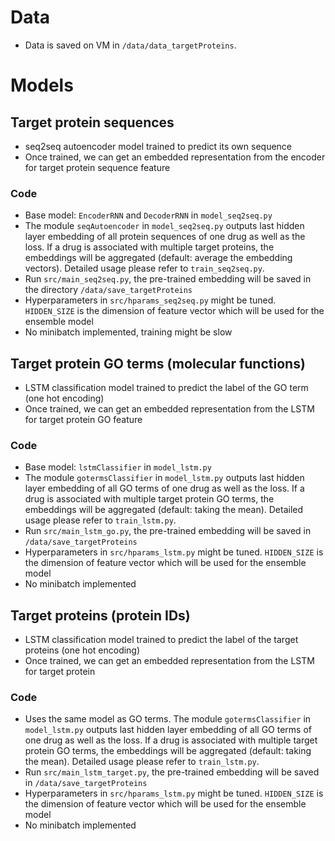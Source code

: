# Data
- Data is saved on VM in `/data/data_targetProteins`.

# Models
## Target protein sequences
- seq2seq autoencoder model trained to predict its own sequence
- Once trained, we can get an embedded representation from the encoder for target protein sequence feature
### Code
- Base model: `EncoderRNN` and `DecoderRNN` in `model_seq2seq.py`
- The module `seqAutoencoder` in `model_seq2seq.py` outputs last hidden layer embedding of all protein sequences of one drug
as well as the loss. If a drug is associated with multiple target proteins, the embeddings will be aggregated (default: average the embedding vectors). Detailed usage please refer to `train_seq2seq.py`.
- Run `src/main_seq2seq.py`, the pre-trained embedding will be saved in the directory `/data/save_targetProteins`
- Hyperparameters in `src/hparams_seq2seq.py` might be tuned. `HIDDEN_SIZE` is the dimension of feature vector which will be
used for the ensemble model
- No minibatch implemented, training might be slow

## Target protein GO terms (molecular functions)
- LSTM classification model trained to predict the label of the GO term (one hot encoding)
- Once trained, we can get an embedded representation from the LSTM for target protein GO feature
### Code
- Base model: `lstmClassifier` in `model_lstm.py`
- The module `gotermsClassifier` in `model_lstm.py` outputs last hidden layer embedding of all GO terms of one drug
as well as the loss. If a drug is associated with multiple target protein GO terms, the embeddings will be aggregated (default: taking the mean). Detailed usage please refer to `train_lstm.py`.
- Run `src/main_lstm_go.py`, the pre-trained embedding will be saved in `/data/save_targetProteins`
- Hyperparameters in `src/hparams_lstm.py` might be tuned. `HIDDEN_SIZE` is the dimension of feature vector which will be
used for the ensemble model
- No minibatch implemented

## Target proteins (protein IDs)
- LSTM classification model trained to predict the label of the target proteins (one hot encoding)
- Once trained, we can get an embedded representation from the LSTM for target protein
### Code
- Uses the same model as GO terms. The module `gotermsClassifier` in `model_lstm.py` outputs last hidden layer embedding of all GO terms of one drug as well as the loss. If a drug is associated with multiple target protein GO terms, the embeddings will be aggregated (default: taking the mean). Detailed usage please refer to `train_lstm.py`.
- Run `src/main_lstm_target.py`, the pre-trained embedding will be saved in `/data/save_targetProteins`
- Hyperparameters in `src/hparams_lstm.py` might be tuned. `HIDDEN_SIZE` is the dimension of feature vector which will be
used for the ensemble model
- No minibatch implemented

